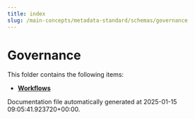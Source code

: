 ```yaml
---
title: index
slug: /main-concepts/metadata-standard/schemas/governance
---
```


# Governance

This folder contains the following items:

- [**Workflows**](/main-concepts/metadata-standard/schemas/governance/workflows)


Documentation file automatically generated at 2025-01-15 09:05:41.923720+00:00.

